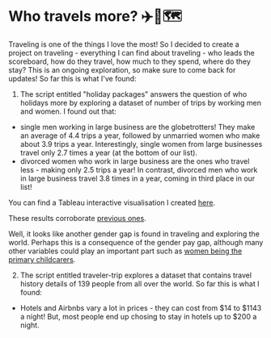 # Who travels more? ✈️🧳🗺️

Traveling is one of the things I love the most! So I decided to create a project on traveling - everything I can find about traveling - who leads the scoreboard, how do they travel, how much to they spend, where do they stay? This is an ongoing exploration, so make sure to come back for updates!
So far this is what I've found:

1) The script entitled "holiday packages" answers the question of who holidays more by exploring a dataset of number of trips by working men and women.
I found out that:
- single men working in large business are the globetrotters! They make an average of 4.4 trips a year, followed by unmarried women who make about 3.9 trips a year. Interestingly, single women from large businesses travel only 2.7 times a year (at the bottom of our list).
- divorced women who work in large business are the ones who travel less - making only 2.5 trips a year! In contrast, divorced men who work in large business travel 3.8 times in a year, coming in third place in our list! 

You can find a Tableau interactive visualisation I created [here](https://public.tableau.com/app/profile/bruna.tessaro2596/viz/whotravelsmore/Dashboard1?publish=yes).

These results corroborate [previous ones](https://onlinelibrary.wiley.com/doi/abs/10.1111/issj.12391#:~:text=The%20obtained%20results%20confirm%20the,for%20purposes%20other%20than%20work.).

Well, it looks like another gender gap is found in traveling and exploring the world. Perhaps this is a consequence of the gender pay gap, although many other variables could play an important part such as [women being the primary childcarers](https://link.springer.com/article/10.1007/s10834-020-09742-4). 

2) The script entitled traveler-trip explores a dataset that contains travel history details of 139 people from all over the world. So far this is what I found:
- Hotels and Airbnbs vary a lot in prices - they can cost from $14 to $1143 a night! But, most people end up chosing to stay in hotels up to $200 a night. 
